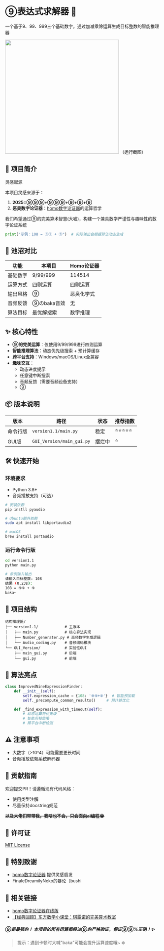 # ⑨表达式求解器 🧊

一个基于9、99、999三个基础数字，通过加减乘除运算生成目标整数的智能推理器

<img title="" src="https://s3.bmp.ovh/imgs/2025/02/12/82641ee40331811a.png" alt="" width="369"> 
（运行截图）

## 📖 项目简介

灵感起源

本项目灵感来源于：

1. **2025=⑨⑨⑨+⑨⑨⑨+⑨+⑨+⑨**
2. **恶臭数字论证器**：[homo数字论证器](https://lab.magiconch.com/homo/)的运算哲学

我们希望通过⑨的完美算术智慧(大嘘)，构建一个兼具数学严谨性与趣味性的数字论证系统

```python
print("示例：108 = ⑨⑨ + ⑨")  # 实际输出会根据算法动态生成
```

## 🧩 池沼对比

| 功能   | 本项目      | Homo论证器 |
| ---- | -------- | ------- |
| 基础数字 | 9/99/999 | 114514  |
| 运算方式 | 四则运算     | 四则运算    |
| 输出风格 | ⑨        | 恶臭化学式   |
| 音频反馈 | ⑨のbaka音效 | 无       |
| 算法目标 | 最优解搜索    | 数字推理    |

## ✨ 核心特性

- **⑨的完美运算**：仅使用9/99/999进行四则运算
- **智能推理算法**：动态优先级搜索 + 预计算缓存
- **跨平台支持**：Windows/macOS/Linux全兼容
- **趣味交互**：
  - 动态进度提示
  - 任意键中断搜索
  - 音频反馈（需要音频设备支持）
  - ⑨ 

## 📦 版本说明

| 版本   | 路径                        | 状态  | 推荐指数  |
| ---- | ------------------------- | --- | ----- |
| 命令行版 | `version1.1/main.py`      | 稳定  | ⭐⭐⭐⭐⭐ |
| GUI版 | `GUI_Version/main_gui.py` | 摆烂中 | ⭐     |

## 🛠️ 快速开始

### 环境要求

- Python 3.8+
- 音频播放支持（可选）

```bash
# 安装依赖
pip instll pyaudio

# Ubuntu额外依赖
sudo apt install libportaudio2

# macOS
brew install portaudio
```

### 运行命令行版

```bash
cd version1.1
python main.py

# 示例输入输出
请输入目标整数: 108
结果 (0.23s):
108 = ⑨⑨ + ⑨
baka~ 
```

## 📂 项目结构

```
结构推理器/
├── version1.1/            # 主版本
│   ├── main.py            # 核心算法实现
│   ├── Number_generater.py # 高频数字生成逻辑
│   └── Audio_coding.py    # 音频编码模块
└── GUI_Version/           # 实验性GUI
    ├── main_gui.py        # 后端
    └── gui.py             # 前端                   
```

## 🧠 算法亮点

```python
class ImprovedNineExpressionFinder:
    def __init__(self):
        self.expression_cache = {108: '⑨⑨+⑨'}  # 智能预加载
        self._precompute_common_results()     # 预计算优化

    def _find_expression_with_timeout(self):
        # 动态运算符优先级
        # 智能剪枝策略
        # 跨平台中断检测  
```

## ⚠️ 注意事项

- 大数字（>10^4）可能需要更长时间
- 音频播放依赖系统解码器 

## 🤝 贡献指南

欢迎提交PR！请遵循现有代码风格：

- 使用类型注解
- 尽量保持docstring规范

**~~以及大佬们带带我，我啥也不会，只会面向ai编程😭~~** 

## 📜 许可证

   [MIT License](LICENSE)  

## 🌟 特别致谢

- [homo数字论证器](https://github.com/itorr/homo) 提供灵感启发
- FinaleDreamilyNeko的暴论（bushi 

## **🔗 相关链接**

- [homo数字论证器在线版](https://lab.magiconch.com/homo/)
- [【经典回顾】东方数学小课堂：琪露诺的完美算术教室](https://www.bilibili.com/video/BV1rs41197Xn) 

##### **⑨是最强的！** 本项目的所有运算都经过⑨的严格验证，保证⑨⑨%正确！✨

> 提示：遇到卡顿时大喊"baka"可能会提升运算速度哦~ ❄️
